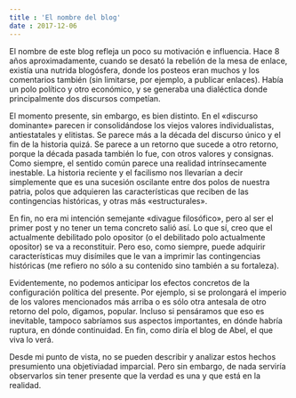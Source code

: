 ```yaml
---
title : 'El nombre del blog'
date : 2017-12-06
---
```



El nombre de este blog refleja un poco su motivación e influencia. Hace 8 años
aproximadamente, cuando se desató la rebelión de la mesa de enlace, existía una
nutrida blogósfera, donde los posteos eran muchos y los comentarios también
(sin limitarse, por ejemplo, a publicar enlaces).  Había un polo político  y
otro económico, y se generaba una dialéctica donde principalmente dos discursos
competían.

 

El momento presente, sin embargo, es bien  distinto. En el «discurso dominante»
parecen ir consolidándose  los viejos valores individualistas, antiestatales y
elitistas. Se parece más a la década del discurso único y el fin de la historia
quizá. Se parece a un retorno que sucede a otro retorno, porque la década
pasada también lo fue, con otros valores y consignas. Como siempre, el sentido
común parece una realidad intrínsecamente inestable. La historia reciente y el
facilismo nos llevarían a decir simplemente que es una sucesión oscilante entre
dos polos de nuestra patria, polos que adquieren las características que
reciben de las contingencias históricas, y otras más «estructurales».

 

En fin, no era mi intención semejante «divague filosófico», pero al ser el
primer post y no tener un tema concreto salió así. Lo que sí, creo que el
actualmente debilitado polo opositor (o el debilitado polo actualmente
opositor) se va a reconstituir. Pero eso, como siempre, puede adquirir
características muy disímiles que le van a imprimir las contingencias
históricas (me refiero no sólo a su contenido sino también a su fortaleza).

 

Evidentemente, no podemos anticipar los efectos concretos de la configuración
política del presente. Por ejemplo, si se prolongará el imperio de los valores
mencionados más arriba o es sólo otra antesala de otro retorno del polo,
digamos, popular. Incluso si pensáramos que eso es inevitable, tampoco
sabríamos sus aspectos importantes, en dónde habría ruptura, en dónde
continuidad. En fin, como diría el blog de Abel,
el que viva lo verá.

 

Desde mi punto de vista, no se pueden describir y analizar estos hechos
presumiento una objetiviadad imparcial. Pero sin embargo, de nada serviría
observarlos sin tener presente que la verdad es una y que está en la realidad.
